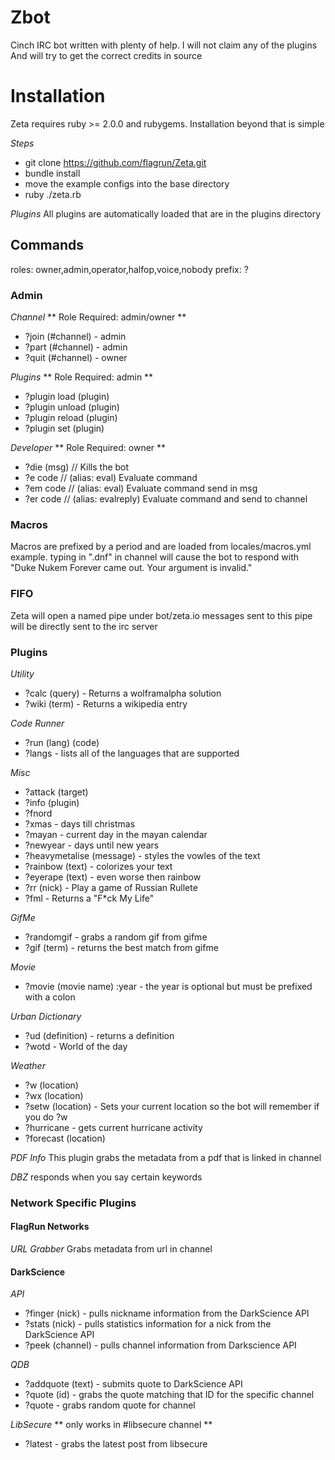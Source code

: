 # Zbot
Cinch IRC bot written with plenty of help. I will not claim any of the plugins
And will try to get the correct credits in source

# Installation
Zeta requires ruby >= 2.0.0 and rubygems. Installation beyond that is simple

_Steps_
* git clone https://github.com/flagrun/Zeta.git
* bundle install
* move the example configs into the base directory
* ruby ./zeta.rb

_Plugins_
All plugins are automatically loaded that are in the plugins directory

## Commands
roles: owner,admin,operator,halfop,voice,nobody
prefix: ?

### Admin
_Channel_
** Role Required: admin/owner **
* ?join (\#channel) - admin
* ?part (\#channel) - admin
* ?quit (\#channel) - owner

_Plugins_
** Role Required: admin **
* ?plugin load   (plugin)
* ?plugin unload (plugin)
* ?plugin reload (plugin)
* ?plugin set    (plugin)

_Developer_
** Role Required: owner **
* ?die (msg) // Kills the bot
* ?e  code   // (alias: eval) Evaluate command
* ?em code   // (alias: eval) Evaluate command send in msg
* ?er code   // (alias: evalreply) Evaluate command and send to channel

### Macros
Macros are prefixed by a period and are loaded from locales/macros.yml
example. typing in ".dnf" in channel will cause the bot to respond with "Duke Nukem Forever came out. Your argument is invalid."

### FIFO
Zeta will open a named pipe under bot/zeta.io messages sent to this pipe will be directly sent to the irc server

### Plugins
_Utility_
* ?calc (query) - Returns a wolframalpha solution
* ?wiki (term) - Returns a wikipedia entry

_Code Runner_
* ?run (lang) (code)
* ?langs - lists all of the languages that are supported

_Misc_
* ?attack (target)
* ?info (plugin)
* ?fnord
* ?xmas - days till christmas
* ?mayan - current day in the mayan calendar
* ?newyear - days until new years
* ?heavymetalise (message) - styles the vowles of the text
* ?rainbow (text) - colorizes your text
* ?eyerape (text) - even worse then rainbow
* ?rr (nick) - Play a game of Russian Rullete
* ?fml    - Returns a "F*ck My Life"

_GifMe_
* ?randomgif - grabs a random gif from gifme
* ?gif (term) - returns the best match from gifme

_Movie_
* ?movie (movie name) :year - the year is optional but must be prefixed with a colon

_Urban Dictionary_
* ?ud (definition) - returns a definition
* ?wotd - World of the day

_Weather_
* ?w (location)
* ?wx (location)
* ?setw (location) - Sets your current location so the bot will remember if you do ?w
* ?hurricane - gets current hurricane activity
* ?forecast (location)

_PDF Info_
This plugin grabs the metadata from a pdf that is linked in channel

_DBZ_
responds when you say certain keywords

### Network Specific Plugins
#### FlagRun Networks
_URL Grabber_
Grabs metadata from url in channel

#### DarkScience

_API_
* ?finger (nick) - pulls nickname information from the DarkScience API
* ?stats (nick) - pulls statistics information for a nick from the DarkScience API
* ?peek (channel) - pulls channel information from Darkscience API

_QDB_
* ?addquote (text) - submits quote to DarkScience API
* ?quote (id) - grabs the quote matching that ID for the specific channel
* ?quote - grabs random quote for channel

_LibSecure_
** only works in \#libsecure channel **
* ?latest - grabs the latest post from libsecure
